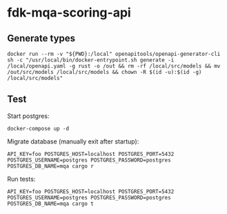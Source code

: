 # fdk-mqa-scoring-api

## Generate types

```
docker run --rm -v "${PWD}:/local" openapitools/openapi-generator-cli sh -c "/usr/local/bin/docker-entrypoint.sh generate -i /local/openapi.yaml -g rust -o /out && rm -rf /local/src/models && mv /out/src/models /local/src/models && chown -R $(id -u):$(id -g) /local/src/models"
```

## Test

Start postgres:

```
docker-compose up -d
```

Migrate database (manually exit after startup):

```
API_KEY=foo POSTGRES_HOST=localhost POSTGRES_PORT=5432 POSTGRES_USERNAME=postgres POSTGRES_PASSWORD=postgres POSTGRES_DB_NAME=mqa cargo r
```

Run tests:

```
API_KEY=foo POSTGRES_HOST=localhost POSTGRES_PORT=5432 POSTGRES_USERNAME=postgres POSTGRES_PASSWORD=postgres POSTGRES_DB_NAME=mqa cargo t
```
